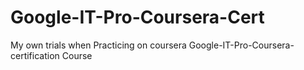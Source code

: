 # Google-IT-Pro-Coursera-Cert
My own trials when Practicing  on coursera Google-IT-Pro-Coursera-certification Course
